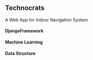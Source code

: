 ## Technocrats
A Web App for Indoor Navigation System
#### DjangoFramework
#### Machine Learning
#### Data Structure
